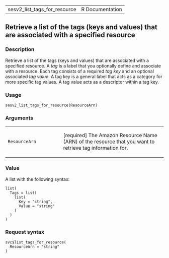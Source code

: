 <table style="width: 100%;">
<tbody>
<tr class="odd">
<td>sesv2_list_tags_for_resource</td>
<td style="text-align: right;">R Documentation</td>
</tr>
</tbody>
</table>

## Retrieve a list of the tags (keys and values) that are associated with a specified resource

### Description

Retrieve a list of the tags (keys and values) that are associated with a
specified resource. A *tag* is a label that you optionally define and
associate with a resource. Each tag consists of a required *tag key* and
an optional associated *tag value*. A tag key is a general label that
acts as a category for more specific tag values. A tag value acts as a
descriptor within a tag key.

### Usage

    sesv2_list_tags_for_resource(ResourceArn)

### Arguments

<table>
<colgroup>
<col style="width: 35%" />
<col style="width: 65%" />
</colgroup>
<tbody>
<tr class="odd">
<td><code
id="sesv2_list_tags_for_resource_:_ResourceArn">ResourceArn</code></td>
<td><p>[required] The Amazon Resource Name (ARN) of the resource that
you want to retrieve tag information for.</p></td>
</tr>
</tbody>
</table>

### Value

A list with the following syntax:

    list(
      Tags = list(
        list(
          Key = "string",
          Value = "string"
        )
      )
    )

### Request syntax

    svc$list_tags_for_resource(
      ResourceArn = "string"
    )
